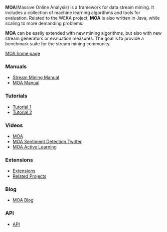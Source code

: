 **MOA**(Massive Online Analysis) is a framework for data stream mining. It includes a collection of machine learning algorithms and tools for evaluation. Related to the WEKA project, **MOA** is also written in Java, while scaling to more demanding problems.

**MOA** can be easily extended with new mining algorithms, but also with new stream generators or evaluation measures. The goal is to provide a benchmark suite for the stream mining community.

[MOA home page](http://moa.cs.waikato.ac.nz/)

### Manuals ###
  * [Stream Mining Manual](http://sourceforge.net/projects/moa-datastream/files/documentation/StreamMining.pdf/download)
  * [MOA Manual](http://sourceforge.net/projects/moa-datastream/files/documentation/Manual.pdf/download)

### Tutorials ###
  * [Tutorial 1](http://sourceforge.net/projects/moa-datastream/files/documentation/Tutorial1.pdf/download)
  * [Tutorial 2](http://sourceforge.net/projects/moa-datastream/files/documentation/Tutorial2.pdf/download)

### Videos ###
  * [MOA](http://videolectures.net/wapa2010_bifet_maof/)
  * [MOA Sentiment Detection Twitter](http://videolectures.net/wapa2011_bifet_sentiment/)
  * [MOA Active Learning](http://videolectures.net/wapa2011_bifet_moa/)

### Extensions ###
  * [Extensions](http://moa.cs.waikato.ac.nz/moa-extensions/)
  * [Related Projects](http://moa.cs.waikato.ac.nz/related-projects/)

### Blog ###
  * [MOA Blog](http://moa.cs.waikato.ac.nz/blog/)

### API ###
  * [API](http://www.cs.waikato.ac.nz/~abifet/MOA/API/index.html)